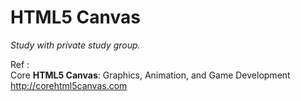 HTML5 Canvas
============

_Study with private study group._

Ref : <br />
Core __HTML5 Canvas__: Graphics, Animation, and Game Development <br />
<http://corehtml5canvas.com>
